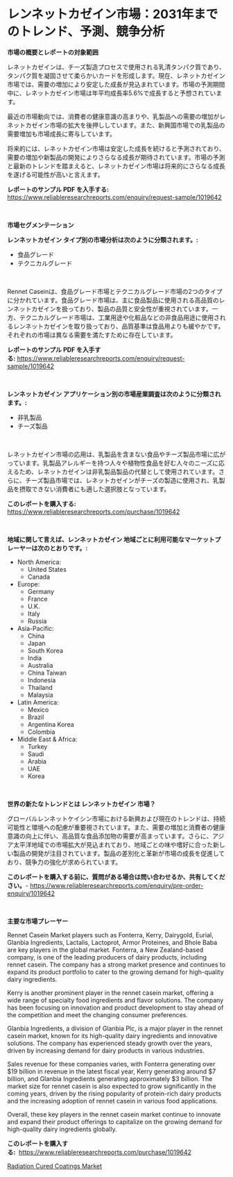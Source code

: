 <p><h1>レンネットカゼイン市場：2031年までのトレンド、予測、競争分析</h1></p><p><strong>市場の概要とレポートの対象範囲</strong></p>
<p><p>レネットカゼインは、チーズ製造プロセスで使用される乳清タンパク質であり、タンパク質を凝固させて柔らかいカードを形成します。現在、レネットカゼイン市場では、需要の増加により安定した成長が見込まれています。市場の予測期間中に、レネットカゼイン市場は年平均成長率5.6%で成長すると予想されています。</p><p>最近の市場動向では、消費者の健康意識の高まりや、乳製品への需要の増加がレネットカゼイン市場の拡大を後押ししています。また、新興国市場での乳製品の需要増加も市場成長に寄与しています。</p><p>将来的には、レネットカゼイン市場は安定した成長を続けると予測されており、需要の増加や新製品の開発によりさらなる成長が期待されています。市場の予測と最新のトレンドを踏まえると、レネットカゼイン市場は将来的にさらなる成長を遂げる可能性が高いと言えます。</p></p>
<p><strong>レポートのサンプル PDF を入手する:</strong> <a href="https://www.reliableresearchreports.com/enquiry/request-sample/1019642">https://www.reliableresearchreports.com/enquiry/request-sample/1019642</a></p>
<p>&nbsp;</p>
<p><strong>市場セグメンテーション</strong></p>
<p><strong>レンネットカゼイン タイプ別の市場分析は次のように分類されます。:</strong></p>
<p><ul><li>食品グレード</li><li>テクニカルグレード</li></ul></p>
<p>&nbsp;</p>
<p><p>Rennet Caseinは、食品グレード市場とテクニカルグレード市場の2つのタイプに分かれています。食品グレード市場は、主に食品製品に使用される高品質のレンネットカゼインを扱っており、製品の品質と安全性が重視されています。一方、テクニカルグレード市場は、工業用途や化粧品などの非食品用途に使用されるレンネットカゼインを取り扱っており、品質基準は食品用よりも緩やかです。それぞれの市場は異なる需要を満たすために存在しています。</p></p>
<p><strong>レポートのサンプル PDF を入手する:</strong>&nbsp;<a href="https://www.reliableresearchreports.com/enquiry/request-sample/1019642">https://www.reliableresearchreports.com/enquiry/request-sample/1019642</a></p>
<p>&nbsp;</p>
<p><strong> レンネットカゼイン アプリケーション別の市場産業調査は次のように分類されます。:</strong></p>
<p><ul><li>非乳製品</li><li>チーズ製品</li></ul></p>
<p>&nbsp;</p>
<p><p>レネットカゼイン市場の応用は、乳製品を含まない食品やチーズ製品市場に広がっています。乳製品アレルギーを持つ人々や植物性食品を好む人々のニーズに応えるため、レネットカゼインは非乳製品製品の代替として使用されています。さらに、チーズ製品市場では、レネットカゼインがチーズの製造に使用され、乳製品を摂取できない消費者にも適した選択肢となっています。</p></p>
<p><strong>このレポートを購入する:</strong>&nbsp; <a href="https://www.reliableresearchreports.com/purchase/1019642">https://www.reliableresearchreports.com/purchase/1019642</a></p>
<p>&nbsp;</p>
<p><strong>地域に関して言えば、レンネットカゼイン 地域ごとに利用可能なマーケットプレーヤーは次のとおりです。:</strong></p>
<p><ul>
    <li>
        North America:
        <ul>
            <li>United States</li>
            <li>Canada</li>
        </ul>
    </li>
    <li>
        Europe:
        <ul>
            <li>Germany</li>
            <li>France</li>
            <li>U.K.</li>
            <li>Italy</li>
            <li>Russia</li>
        </ul>
    </li>
    <li>
        Asia-Pacific:
        <ul>
            <li>China</li>
            <li>Japan</li>
            <li>South Korea</li>
            <li>India</li>
            <li>Australia</li>
            <li>China Taiwan</li>
            <li>Indonesia</li>
            <li>Thailand</li>
            <li>Malaysia</li>
        </ul>
    </li>
    <li>
        Latin America:
        <ul>
            <li>Mexico</li>
            <li>Brazil</li>
            <li>Argentina Korea</li>
            <li>Colombia</li>
        </ul>
    </li>
    <li>
        Middle East & Africa:
        <ul>
            <li>Turkey</li>
            <li>Saudi</li>
            <li>Arabia</li>
            <li>UAE</li>
            <li>Korea</li>
        </ul>
    </li>
    </ul></p>
<p>&nbsp;</p>
<p><strong>世界の新たなトレンドとは レンネットカゼイン 市場？</strong></p>
<p><p>グローバルレンネットケイシン市場における新興および現在のトレンドは、持続可能性と環境への配慮が重要視されています。また、需要の増加と消費者の健康意識の向上に伴い、高品質な食品添加物の需要が高まっています。さらに、アジア太平洋地域での市場拡大が見込まれており、地域ごとの味や嗜好に合った新しい製品の開発が注目されています。製品の差別化と革新が市場の成長を促進しており、競争力の強化が求められています。</p></p>
<p><strong>このレポートを購入する前に、質問がある場合は問い合わせるか、共有してください。</strong>- <a href="https://www.reliableresearchreports.com/enquiry/pre-order-enquiry/1019642">https://www.reliableresearchreports.com/enquiry/pre-order-enquiry/1019642</a></p>
<p>&nbsp;</p>
<p><strong>主要な市場プレーヤー</strong></p>
<p><p>Rennet Casein Market players such as Fonterra, Kerry, Dairygold, Eurial, Glanbia Ingredients, Lactalis, Lactoprot, Armor Proteines, and Bhole Baba are key players in the global market. Fonterra, a New Zealand-based company, is one of the leading producers of dairy products, including rennet casein. The company has a strong market presence and continues to expand its product portfolio to cater to the growing demand for high-quality dairy ingredients.</p><p>Kerry is another prominent player in the rennet casein market, offering a wide range of specialty food ingredients and flavor solutions. The company has been focusing on innovation and product development to stay ahead of the competition and meet the changing consumer preferences.</p><p>Glanbia Ingredients, a division of Glanbia Plc, is a major player in the rennet casein market, known for its high-quality dairy ingredients and innovative solutions. The company has experienced steady growth over the years, driven by increasing demand for dairy products in various industries.</p><p>Sales revenue for these companies varies, with Fonterra generating over $19 billion in revenue in the latest fiscal year, Kerry generating around $7 billion, and Glanbia Ingredients generating approximately $3 billion. The market size for rennet casein is also expected to grow significantly in the coming years, driven by the rising popularity of protein-rich dairy products and the increasing adoption of rennet casein in various food applications.</p><p>Overall, these key players in the rennet casein market continue to innovate and expand their product offerings to capitalize on the growing demand for high-quality dairy ingredients globally.</p></p>
<p><strong>このレポートを購入する:</strong>&nbsp;&nbsp;<a href="https://www.reliableresearchreports.com/purchase/1019642">https://www.reliableresearchreports.com/purchase/1019642</a></p>
<p><p><a href="https://chivalrous-flock-a86.notion.site/Radiation-Cured-Coatings-Market-Research-Report-Provides-Critical-Insights-that-can-help-Shape-Busin-8a46457329c042b58e04f9ee6b327ae7">Radiation Cured Coatings Market</a></p></p>